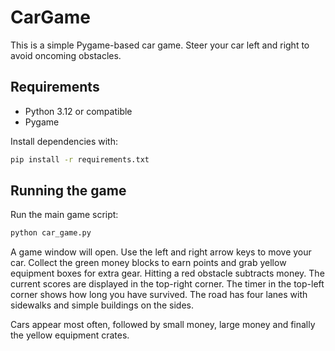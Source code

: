 # CarGame

This is a simple Pygame-based car game. Steer your car left and right to avoid oncoming obstacles.

## Requirements

- Python 3.12 or compatible
- Pygame

Install dependencies with:

```bash
pip install -r requirements.txt
```

## Running the game

Run the main game script:

```bash
python car_game.py
```

A game window will open. Use the left and right arrow keys to move your car.
Collect the green money blocks to earn points and grab yellow equipment boxes
for extra gear. Hitting a red obstacle subtracts money. The current scores are
displayed in the top-right corner. The timer in the top-left corner shows how
long you have survived. The road has four lanes with sidewalks and simple
buildings on the sides.

Cars appear most often, followed by small money, large money and finally the
yellow equipment crates.

